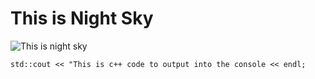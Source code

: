 # This is Night Sky

![This is night sky](https://png.pngtree.com/thumb_back/fh260/background/20230612/pngtree-man-on-a-mountain-starry-sky-wallpaper-for-mobile-image_2936450.jpg)


```
std::cout << "This is c++ code to output into the console << endl;
```
